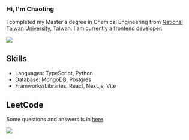 ### Hi, I'm Chaoting

I completed my Master's degree in Chemical Engineering from [National Taiwan University](https://www.ntu.edu.tw/), Taiwan. I am currently a frontend developer.

![](https://komarev.com/ghpvc/?username=chaoting-sun)

## Skills

- Languages: TypeScript, Python
- Database: MongoDB, Postgres
- Framworks/Libraries: React, Next.js, Vite

## LeetCode
Some questions and answers is in [here](https://github.com/chaoting-sun/leetcode).
<div>
    <img src="https://leetcard.jacoblin.cool/chaoting0108?theme=light">
</div>